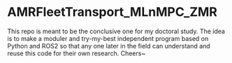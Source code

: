 # AMRFleetTransport_MLnMPC_ZMR
This repo is meant to be the conclusive one for my doctoral study. The idea is to make a moduler and try-my-best independent program based on Python and ROS2 so that any one later in the field can understand and reuse this code for their own research. Cheers~
